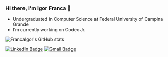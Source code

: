### Hi there, i'm Igor Franca 👋

* Undergraduated in Computer Science at Federal University of Campina Grande
* I’m currently working on Codex Jr.

<!--
**FrancaIgor/FrancaIgor** is a ✨ _special_ ✨ repository because its `README.md` (this file) appears on your GitHub profile.

Here are some ideas to get you started:

- 🔭 I’m currently working on ...
- 🌱 I’m currently learning ...
- 👯 I’m looking to collaborate on ...
- 🤔 I’m looking for help with ...
- 💬 Ask me about ...
- 📫 How to reach me: ...
- 😄 Pronouns: ...
- ⚡ Fun fact: ...
-->
![FrancaIgor's GitHub stats](https://github-readme-stats.vercel.app/api?username=FrancaIgor&show_icons=true&theme=tokyonight)

[![Linkedin Badge](https://img.shields.io/badge/-FrancaIgor-blue?style=flat-square&logo=Linkedin&logoColor=white&link=https://www.linkedin.com/in/igor-franca-gadêlha-filho-888207140/)](https://www.linkedin.com/in/igor-franca-gadêlha-filho-888207140/)
[![Gmail Badge](https://img.shields.io/badge/-igor.filho@ccc.ufcg.edu.br-c14438?style=flat-square&logo=Gmail&logoColor=white&link=mailto:igor.filho@ccc.ufcg.edu.br)](mailto:igor.filho@ccc.ufcg.edu.br)
